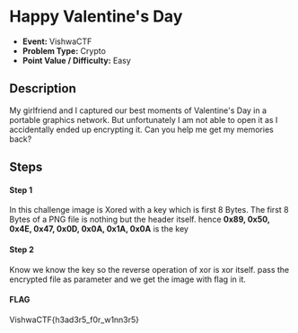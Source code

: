 # Happy Valentine's Day
* **Event:** VishwaCTF
* **Problem Type:** Crypto
* **Point Value / Difficulty:** Easy

## Description
My girlfriend and I captured our best moments of Valentine's Day in a portable graphics network. But unfortunately I am not able to open it as I accidentally ended up encrypting it. Can you help me get my memories back?


## Steps
#### Step 1
In this challenge image is Xored with a key which is first 8 Bytes. The first 8 Bytes of a PNG file is nothing but the header itself. hence **0x89, 0x50, 0x4E, 0x47, 0x0D, 0x0A, 0x1A, 0x0A** is the key 
#### Step 2
Know we know the key so the reverse operation of xor is xor itself. pass the encrypted file as parameter and we get the image with flag in it.


#### FLAG
VishwaCTF{h3ad3r5_f0r_w1nn3r5}

